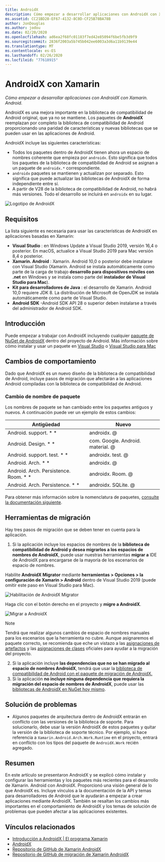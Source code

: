 ```yaml
---
title: AndroidX
description: Cómo empezar a desarrollar aplicaciones con AndroidX con Xamarin. Android.
ms.assetid: CC21BD28-EF67-4132-8C0D-CF25B78BA78B
author: JonDouglas
ms.author: jodou
ms.date: 02/20/2020
ms.openlocfilehash: ad6ea2f68fc01183f7ed42e85094f6be5fb3d9f9
ms.sourcegitcommit: 2836f2003a5b745b042ee6003a3d6a11b9139e44
ms.translationtype: MT
ms.contentlocale: es-ES
ms.lasthandoff: 02/26/2020
ms.locfileid: "77618915"
---
```

# <a name="androidx-with-xamarin"></a>AndroidX con Xamarin

_Cómo empezar a desarrollar aplicaciones con AndroidX con Xamarin. Android._

AndroidX es una mejora importante en la biblioteca de compatibilidad de Android original, que ya no se mantiene. Los paquetes de **AndroidX** reemplazan por completo la biblioteca de compatibilidad de Android proporcionando una paridad de características y nuevas bibliotecas que se pueden usar en las aplicaciones de Android.

AndroidX incluye las siguientes características:

- Todos los paquetes dentro de AndroidX tienen ahora un espacio de nombres coherente que empieza por `androidx`. Esto significa que todos los paquetes de la biblioteca de compatibilidad de Android se asignan a un paquete de `androidx.*` correspondiente.
- `androidx` paquetes se mantienen y actualizan por separado. Esto significa que puede actualizar las bibliotecas de AndroidX de forma independiente entre sí.
- A partir de V28 de la biblioteca de compatibilidad de Android, no habrá más versiones. Todo el desarrollo se incluirá en `androidx` en su lugar.

![Logotipo de AndroidX](~/android/platform/androidx-images/AndroidXLogo.png)

## <a name="requirements"></a>Requisitos

La lista siguiente es necesaria para usar las características de AndroidX en aplicaciones basadas en Xamarin:

- **Visual Studio** : en Windows Update a Visual Studio 2019, versión 16,4 o posterior. En macOS, actualice a Visual Studio 2019 para Mac versión 8,4 o posterior.
- **Xamarin. Android** : Xamarin. Android 10,0 o posterior debe instalarse con Visual Studio (Xamarin. Android se instala automáticamente como parte de la carga de trabajo **desarrollo para dispositivos móviles con .net** en Windows y se instala como parte del **instalador de Visual Studio para Mac**).
- **Kit para desarrolladores de Java** : el desarrollo de Xamarin. Android 10,0 requiere JDK 8. La distribución de Microsoft de OpenJDK se instala automáticamente como parte de Visual Studio.
- **Android SDK** -Android SDK API 28 o superior deben instalarse a través del administrador de Android SDK.

## <a name="get-started"></a>Introducción

Puede empezar a trabajar con AndroidX incluyendo cualquier [paquete de NuGet de AndroidX](https://www.nuget.org/packages?q=Tags%3A%22AndroidX%22+Authors%3A%22Microsoft%22) dentro del proyecto de Android. Más información sobre cómo instalar y usar un paquete en [Visual Studio](https://docs.microsoft.com/nuget/quickstart/install-and-use-a-package-in-visual-studio) o [Visual Studio para Mac](https://docs.microsoft.com/nuget/quickstart/install-and-use-a-package-in-visual-studio-mac)

## <a name="behavior-changes"></a>Cambios de comportamiento

Dado que AndroidX es un nuevo diseño de la biblioteca de compatibilidad de Android, incluye pasos de migración que afectarán a las aplicaciones Android compiladas con la biblioteca de compatibilidad de Android.

### <a name="package-name-change"></a>Cambio de nombre de paquete
Los nombres de paquete se han cambiado entre los paquetes antiguos y nuevos. A continuación puede ver un ejemplo de estos cambios:

| Antigüedad                    | Nuevo                    |
| ---------------------- | ---------------------- |
| Android. support. * *     | androidx. @             |
| Android. Design. * *      | com. Google. Android. material. @ |
| Android. support. test. * * | androidx. test. @       |
| Android. Arch. * *        | androidx. @             |
| Android. Arch. Persistence. Room. * * | androidx. Room. @ |
| Android. Arch. Persistence. * * | androidx. SQLite. @ |

Para obtener más información sobre la nomenclatura de paquetes, [consulte la documentación siguiente](https://developer.android.com/jetpack/androidx/migrate#artifact_mappings).

## <a name="migration-tooling"></a>Herramientas de migración

Hay tres pasos de migración que se deben tener en cuenta para la aplicación.

1. Si la aplicación incluye los espacios de nombres de la **biblioteca de compatibilidad de Android y desea migrarlos a los espacios de nombres de AndroidX**, puede usar nuestras herramientas **migrar a** IDE de AndroidX para encargarse de la mayoría de los escenarios de espacio de nombres. 

Habilite **AndroidX Migrator** mediante **herramientas > Opciones > la configuración de Xamarin > Android** dentro de Visual Studio 2019 (puede omitir este paso en Visual Studio para Mac).

![Habilitación de AndroidX Migrator](~/android/platform/androidx-images/EnableAndroidXMigrator.png)

Haga clic con el botón derecho en el proyecto y **migre a AndroidX**.

![Migrar a AndroidX](~/android/platform/androidx-images/MigrateToAndroidX.png)

> [!NOTE] 
> Tendrá que realizar algunos cambios de espacio de nombres manuales para los escenarios que la herramienta no cubre. Aunque asignaremos el paquete correcto, se recomienda que eche un vistazo a las [asignaciones de artefactos](https://developer.android.com/jetpack/androidx/migrate/artifact-mappings) y las [asignaciones de clases](https://developer.android.com/jetpack/androidx/migrate/class-mappings) oficiales para ayudar a la migración del proyecto.

2. Si la aplicación incluye **las dependencias que no se han migrado al espacio de nombres AndroidX**, tendrá que usar la [biblioteca de compatibilidad de Android con el paquete de migración de AndroidX.](https://www.nuget.org/packages/Xamarin.AndroidX.Migration)
3. Si la aplicación **no incluye ninguna dependencia que requiera la migración del espacio de nombres de AndroidX**, puede usar las [bibliotecas de AndroidX en NuGet hoy mismo](https://www.nuget.org/packages?q=Tags%3A%22AndroidX%22+Authors%3A%22Microsoft%22).

## <a name="troubleshooting"></a>Solución de problemas

- Algunos paquetes de arquitectura dentro de AndroidX entrarán en conflicto con las versiones de la biblioteca de soporte. Para solucionarlo, debe usar la versión AndroidX de estos paquetes y quitar la versión de la biblioteca de soporte técnico. Por ejemplo, si hace referencia a `Xamarin.Android.Arch.Work.Runtime` en el proyecto, entrará en conflicto con los tipos del paquete de `AndroidX.Work` recién agregado.

## <a name="summary"></a>Resumen

En este artículo se presentaron AndroidX y se explicó cómo instalar y configurar las herramientas y los paquetes más recientes para el desarrollo de Xamarin. Android con AndroidX. Proporcionó una visión general de lo que AndroidX es. Incluye vínculos a la documentación de la API y temas para desarrolladores de Android que le ayudarán a empezar a crear aplicaciones mediante AndroidX. También se resaltan los cambios más importantes en el comportamiento de AndroidX y los temas de solución de problemas que pueden afectar a las aplicaciones existentes.

## <a name="related-links"></a>Vínculos relacionados

- [Introducción a AndroidX | El programa Xamarin](https://www.youtube.com/watch?v=M_l3RjTev5A)
- [AndroidX](https://developer.android.com/jetpack/androidx)
- [Repositorio de GitHub de Xamarin AndroidX](https://github.com/xamarin/AndroidX)
- [Repositorio de GitHub de migración de Xamarin AndroidX](https://github.com/xamarin/XamarinAndroidXMigration)

